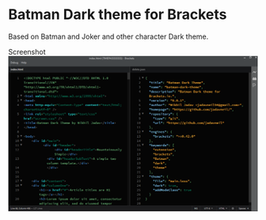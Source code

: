 # Batman Dark theme for Brackets

Based on Batman and Joker and other character Dark theme.

Screenshot
![Batman Dark theme](screenshot.png)
